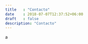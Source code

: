```yaml
---
title   : "Contacto"
date    : 2018-07-07T12:37:52+06:00
draft   : false
description: "Contacto"
---
```


a

